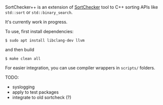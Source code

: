 SortChecker++ is an extension of [SortChecker](https://github.com/yugr/sortcheck) tool
to C++ sorting APIs like `std::sort` or `std::binary_search`.

It's currently work in progress.

To use, first install dependencies:
```
$ sudo apt install libclang-dev llvm
```
and then build
```
$ make clean all
```

For easier integration, you can use compiler wrappers in `scripts/` folders.

TODO:
- syslogging
- apply to test packages
- integrate to old sortcheck (?)
